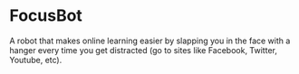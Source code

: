 # FocusBot
 A robot that makes online learning easier by slapping you in the face with a hanger every time you get distracted (go to sites like Facebook, Twitter, Youtube, etc).
